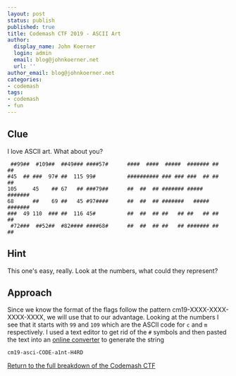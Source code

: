 ```yaml
---
layout: post
status: publish
published: true
title: Codemash CTF 2019 - ASCII Art
author:
  display_name: John Koerner
  login: admin
  email: blog@johnkoerner.net
  url: ''
author_email: blog@johnkoerner.net
categories:
- codemash
tags:
- codemash
- fun
---
```


Clue
---
I love ASCII art. What about you?
```
 ##99##  #109##  ##49### ####57#      ####  ####  #####  ####### ##   ##
#45  ## ###  97# ##  115 99#          ########## ### ### ###  ## ##   ##
105     45    ## 67   ## ###79##      ##  ##  ## ####### #####   #######
68      ##    69 ##   45 #97####      ##  ##  ## #######   ##### #######
###  49 110  ### ##  116 45#          ##  ##  ## ##   ## ##   ## ##   ##
 #72###  ##52##  #82#### ####68#      ##  ##  ## ##   ## ####### ##   ##
```
Hint
---
This one's easy, really. Look at the numbers, what could they represent?


Approach
---
Since we know the format of the flags follow the pattern cm19-XXXX-XXXX-XXXX-XXXX, we will use that to our advantage.  Looking at the numbers I see that it starts with `99` and `109` which are the ASCII code for `c` and `m` respectively. I used a text editor to get rid of the `#` symbols and then pasted the text into an [online converter](https://www.browserling.com/tools/ascii-to-text) to generate the string 

```
cm19-asci-CODE-a1nt-H4RD
```
[Return to the full breakdown of the Codemash CTF](/codemash/codemash-ctf-breakdown-2019/)